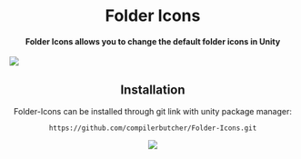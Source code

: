 <!----------------------------------------------------Main Header Part------------------------------------------------------------------ -->
<h1 align="center">Folder Icons</h1>

<h4 align="center"> Folder Icons allows you to change the default folder icons in Unity </h4>
<img src="https://github.com/compilerbutcher/Folder-Icons/assets/97310008/6505017d-5228-43ce-9d02-a574aa1df4ac.png">
<!-- ------------------------------------------------------------------------------------------------------------------------------- -->




<!----------------------------------------------------Installation Part------------------------------------------------------------------ -->
<h2 align="center">Installation</h2>
<p align="center">Folder-Icons can be installed through git link with unity package manager:</p>
<div align="center">

 ```
https://github.com/compilerbutcher/Folder-Icons.git
```
</div>
<div align="center">
<img src="https://github.com/compilerbutcher/Folder-Icons/assets/97310008/c2e32db2-e1ba-4c49-8476-cc98aa536c37.png">
</div>
<!-- ------------------------------------------------------------------------------------------------------------------------------- -->

